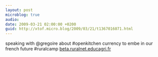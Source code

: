 ```yaml
---
layout: post
microblog: true
audio: 
date: 2009-03-21 02:00:00 +0200
guid: http://xtof.micro.blog/2009/03/21/t1367016071.html
---
```

speaking with @gregoire about #openkitchen currency to embe in our french future #ruralcamp [beta.ruralnet.educagri.fr](http://beta.ruralnet.educagri.fr/)
